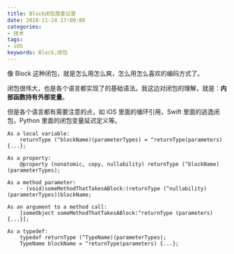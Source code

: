 ```yaml
---
title: Block闭包简查记录
date: 2018-11-24 17:00:08
categories:
- 技术
tags:
- iOS
keywords: Block,闭包
---
```


像 Block 这种闭包，就是怎么用怎么爽，怎么用怎么喜欢的编码方式了。

闭包很伟大，也是各个语言都实现了的基础语法。我这边对闭包的理解，就是：**内部函数持有外部变量**。

但是各个语言都有需要注意的点，如 iOS 里面的循环引用，Swift 里面的逃逸闭包，Python 里面的闭包变量延迟定义等。

<!-- more -->

```
As a local variable:
	returnType (^blockName)(parameterTypes) = ^returnType(parameters) {...};

As a property:
	@property (nonatomic, copy, nullability) returnType (^blockName)(parameterTypes);

As a method parameter:
	- (void)someMethodThatTakesABlock:(returnType (^nullability)(parameterTypes))blockName;

As an argument to a method call:
	[someObject someMethodThatTakesABlock:^returnType (parameters) {...}];

As a typedef:
	typedef returnType (^TypeName)(parameterTypes);
	TypeName blockName = ^returnType(parameters) {...};

```

